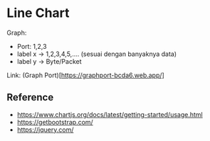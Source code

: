 # Line Chart

Graph:
* Port: 1,2,3
* label x -> 1,2,3,4,5,.... (sesuai dengan banyaknya data)
* label y -> Byte/Packet

Link: (Graph Port)[https://graphport-bcda6.web.app/]


## Reference
* https://www.chartjs.org/docs/latest/getting-started/usage.html
* https://getbootstrap.com/
* https://jquery.com/

